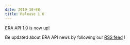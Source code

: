 ```yaml
---
date: 2019-10-08
title: Release 1.0
---
```


ERA API 1.0 is now up!

Be updated about ERA API news by following our [RSS feed](https://rail-europe.github.io/era-api/feed.xml) !

<!--more-->